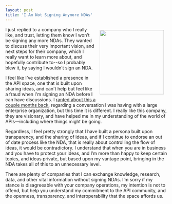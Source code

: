 ```yaml
---
layout: post
title: 'I Am Not Signing Anymore NDAs'
---
```

<p><img style="padding: 10px;" src="https://s3.amazonaws.com/kinlane-productions/bw-icons/bw-signing-contract.png" alt="" width="200" align="right" /></p>
<p>I just replied to a company who I really like, and trust, letting them know I won&rsquo;t be signing any more NDAs. They wanted to discuss their very important vision, and next steps for their company, which I really want to learn more about, and hopefully contribute to--so I probably blew it, by saying I wouldn&rsquo;t sign an NDA.</p>
<p>I feel like I&rsquo;ve established a presence in the API space, one that is built upon sharing ideas, and can't help but feel like a fraud when I'm signing an NDA before I can have discussions. I <a href="http://kinlane.com/2014/05/07/partnering-for-me-is-about-sharing-of-ideas-research-and-stories/">ranted about this a couple months back</a>, regarding a conversation I was having with a large enterprise organization, but this time it is different. I really like this company, they are visionary, and have helped me in my understanding of the world of APIs&mdash;including where things might be going.</p>
<p>Regardless, I feel pretty strongly that I have built a persona built upon transparency, and the sharing of ideas, and if I continue to endorse an out of date process like the NDA, that is really about controlling the flow of ideas, it would be contradictory. I understand that when you are in business and you have to protect your ideas, and I&rsquo;m more than happy to keep certain topics, and ideas private, but based upon my vantage point, bringing in the NDA takes all of this to an unnecessary level.</p>
<p>There are plenty of companies that I can exchange knowledge, research, data, and other vital information without signing NDAs. I&rsquo;m sorry if my stance is disagreeable with your company operations, my intention is not to offend, but help you understand my commitment to the API community, and the openness, transparency, and interoperability that the space affords us.</p>